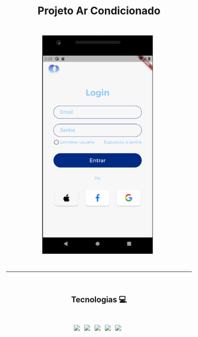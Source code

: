 <h1 align="center"> Projeto Ar Condicionado </h1>
<br>
<p align='center'>
    <img width="300px" src="https://github.com/ProjetosESP32/ProjetoArCondicionadoEsp/blob/master/assets/images/tela%20login.png?raw=true" />&nbsp;&nbsp;
</p>
<br>

---

<br>
<h2 align="center">Tecnologias 💻</h2>
<br>
<p align='center'>
    <img src="https://img.shields.io/badge/Dart-0175C2?style=for-the-badge&logo=dart&logoColor=white" />&nbsp;&nbsp;
    <img src="https://img.shields.io/badge/C%2B%2B-00599C?style=for-the-badge&logo=c%2B%2B&logoColor=white" />&nbsp;&nbsp;
    <img src="https://img.shields.io/badge/Flutter-02569B?style=for-the-badge&logo=flutter&logoColor=white" />&nbsp;&nbsp;
    <img src="https://img.shields.io/badge/Arduino_IDE-00979D?style=for-the-badge&logo=arduino&logoColor=white" />&nbsp;&nbsp;
    <img src="https://img.shields.io/badge/Figma-F24E1E?style=for-the-badge&logo=figma&logoColor=white" />&nbsp;&nbsp;
</p>
